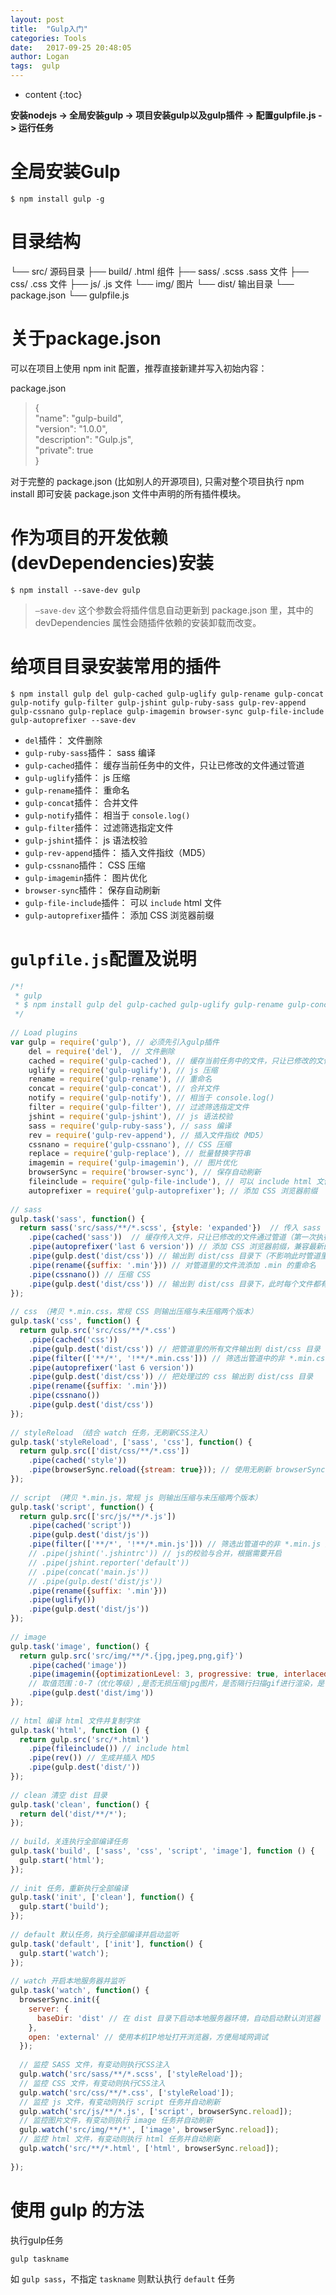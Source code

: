 ```yaml
---
layout: post
title:  "Gulp入门"
categories: Tools
date:   2017-09-25 20:48:05
author: Logan
tags:  gulp
---
```


* content
{:toc}

**安装nodejs -> 全局安装gulp -> 项目安装gulp以及gulp插件 -> 配置gulpfile.js -> 运行任务**

# 全局安装Gulp

`$ npm install gulp -g`

# 目录结构

└── src/            源码目录
	├── build/   .html 组件
	├── sass/     .scss .sass 文件
	├── css/       .css 文件
	├── js/         .js 文件
	└── img/     图片
└── dist/        输出目录
└── package.json
└── gulpfile.js

# 关于package.json

可以在项目上使用 npm init 配置，推荐直接新建并写入初始内容：

package.json
>{<br>
>  "name": "gulp-build",<br>
>  "version": "1.0.0",<br>
>  "description": "Gulp.js",<br>
>  "private": true<br>
>}

对于完整的 package.json (比如别人的开源项目), 只需对整个项目执行 npm install 即可安装 package.json 文件中声明的所有插件模块。





# 作为项目的开发依赖(devDependencies)安装

`$ npm install --save-dev gulp`

> `—save-dev` 这个参数会将插件信息自动更新到 package.json 里，其中的 devDependencies 属性会随插件依赖的安装卸载而改变。

# 给项目目录安装常用的插件

`$ npm install gulp del gulp-cached gulp-uglify gulp-rename gulp-concat gulp-notify gulp-filter gulp-jshint gulp-ruby-sass gulp-rev-append gulp-cssnano gulp-replace gulp-imagemin browser-sync gulp-file-include gulp-autoprefixer --save-dev
`

- `del`插件： 文件删除
- `gulp-ruby-sass`插件： sass 编译
- `gulp-cached`插件： 缓存当前任务中的文件，只让已修改的文件通过管道
- `gulp-uglify`插件： js 压缩
- `gulp-rename`插件： 重命名
- `gulp-concat`插件： 合并文件
- `gulp-notify`插件： 相当于 `console.log()`
- `gulp-filter`插件： 过滤筛选指定文件
- `gulp-jshint`插件： js 语法校验
- `gulp-rev-append`插件： 插入文件指纹（MD5）
- `gulp-cssnano`插件： CSS 压缩
- `gulp-imagemin`插件： 图片优化
- `browser-sync`插件： 保存自动刷新
- `gulp-file-include`插件： 可以 `include` html 文件
- `gulp-autoprefixer`插件： 添加 CSS 浏览器前缀

#  `gulpfile.js`配置及说明

```js
/*!
 * gulp
 * $ npm install gulp del gulp-cached gulp-uglify gulp-rename gulp-concat gulp-notify gulp-filter gulp-jshint gulp-ruby-sass gulp-rev-append gulp-cssnano gulp-replace gulp-imagemin browser-sync gulp-file-include gulp-autoprefixer --save-dev
 */
 
// Load plugins
var gulp = require('gulp'), // 必须先引入gulp插件
    del = require('del'),  // 文件删除
    cached = require('gulp-cached'), // 缓存当前任务中的文件，只让已修改的文件通过管道
    uglify = require('gulp-uglify'), // js 压缩
    rename = require('gulp-rename'), // 重命名
    concat = require('gulp-concat'), // 合并文件
    notify = require('gulp-notify'), // 相当于 console.log()
    filter = require('gulp-filter'), // 过滤筛选指定文件
    jshint = require('gulp-jshint'), // js 语法校验
    sass = require('gulp-ruby-sass'), // sass 编译
    rev = require('gulp-rev-append'), // 插入文件指纹（MD5）
    cssnano = require('gulp-cssnano'), // CSS 压缩
    replace = require('gulp-replace'), // 批量替换字符串
    imagemin = require('gulp-imagemin'), // 图片优化
    browserSync = require('browser-sync'), // 保存自动刷新
    fileinclude = require('gulp-file-include'), // 可以 include html 文件
    autoprefixer = require('gulp-autoprefixer'); // 添加 CSS 浏览器前缀
 
// sass
gulp.task('sass', function() {
  return sass('src/sass/**/*.scss', {style: 'expanded'})  // 传入 sass 目录及子目录下的所有 .scss 文件生成文件流通过管道并设置输出格式
    .pipe(cached('sass'))  // 缓存传入文件，只让已修改的文件通过管道（第一次执行是全部通过，因为还没有记录缓存）
    .pipe(autoprefixer('last 6 version')) // 添加 CSS 浏览器前缀，兼容最新的5个版本
    .pipe(gulp.dest('dist/css')) // 输出到 dist/css 目录下（不影响此时管道里的文件流）
    .pipe(rename({suffix: '.min'})) // 对管道里的文件流添加 .min 的重命名
    .pipe(cssnano()) // 压缩 CSS
    .pipe(gulp.dest('dist/css')) // 输出到 dist/css 目录下，此时每个文件都有压缩（*.min.css）和未压缩(*.css)两个版本
});
 
// css （拷贝 *.min.css，常规 CSS 则输出压缩与未压缩两个版本）
gulp.task('css', function() {
  return gulp.src('src/css/**/*.css')
    .pipe(cached('css'))
    .pipe(gulp.dest('dist/css')) // 把管道里的所有文件输出到 dist/css 目录
    .pipe(filter(['**/*', '!**/*.min.css'])) // 筛选出管道中的非 *.min.css 文件
    .pipe(autoprefixer('last 6 version'))
    .pipe(gulp.dest('dist/css')) // 把处理过的 css 输出到 dist/css 目录
    .pipe(rename({suffix: '.min'}))
    .pipe(cssnano())
    .pipe(gulp.dest('dist/css'))
});
 
// styleReload （结合 watch 任务，无刷新CSS注入）
gulp.task('styleReload', ['sass', 'css'], function() {
  return gulp.src(['dist/css/**/*.css'])
    .pipe(cached('style'))
    .pipe(browserSync.reload({stream: true})); // 使用无刷新 browserSync 注入 CSS
});
 
// script （拷贝 *.min.js，常规 js 则输出压缩与未压缩两个版本）
gulp.task('script', function() {
  return gulp.src(['src/js/**/*.js'])
    .pipe(cached('script'))
    .pipe(gulp.dest('dist/js'))
    .pipe(filter(['**/*', '!**/*.min.js'])) // 筛选出管道中的非 *.min.js 文件
    // .pipe(jshint('.jshintrc')) // js的校验与合并，根据需要开启
    // .pipe(jshint.reporter('default'))
    // .pipe(concat('main.js'))
    // .pipe(gulp.dest('dist/js'))
    .pipe(rename({suffix: '.min'}))
    .pipe(uglify())
    .pipe(gulp.dest('dist/js'))
});
 
// image
gulp.task('image', function() {
  return gulp.src('src/img/**/*.{jpg,jpeg,png,gif}')
    .pipe(cached('image'))
    .pipe(imagemin({optimizationLevel: 3, progressive: true, interlaced: true, multipass: true}))
    // 取值范围：0-7（优化等级）,是否无损压缩jpg图片，是否隔行扫描gif进行渲染，是否多次优化svg直到完全优化
    .pipe(gulp.dest('dist/img'))
});
 
// html 编译 html 文件并复制字体
gulp.task('html', function () {
  return gulp.src('src/*.html')
    .pipe(fileinclude()) // include html
    .pipe(rev()) // 生成并插入 MD5
    .pipe(gulp.dest('dist/'))
});
 
// clean 清空 dist 目录
gulp.task('clean', function() {
  return del('dist/**/*');
});
 
// build，关连执行全部编译任务
gulp.task('build', ['sass', 'css', 'script', 'image'], function () {
  gulp.start('html');
});
 
// init 任务，重新执行全部编译
gulp.task('init', ['clean'], function() {
  gulp.start('build');
});
 
// default 默认任务，执行全部编译并启动监听
gulp.task('default', ['init'], function() {
  gulp.start('watch');
});
 
// watch 开启本地服务器并监听
gulp.task('watch', function() {
  browserSync.init({
    server: {
      baseDir: 'dist' // 在 dist 目录下启动本地服务器环境，自动启动默认浏览器
    },
    open: 'external' // 使用本机IP地址打开浏览器，方便局域网调试
  });
 
  // 监控 SASS 文件，有变动则执行CSS注入
  gulp.watch('src/sass/**/*.scss', ['styleReload']);
  // 监控 CSS 文件，有变动则执行CSS注入
  gulp.watch('src/css/**/*.css', ['styleReload']);
  // 监控 js 文件，有变动则执行 script 任务并自动刷新
  gulp.watch('src/js/**/*.js', ['script', browserSync.reload]);
  // 监控图片文件，有变动则执行 image 任务并自动刷新
  gulp.watch('src/img/**/*', ['image', browserSync.reload]);
  // 监控 html 文件，有变动则执行 html 任务并自动刷新
  gulp.watch('src/**/*.html', ['html', browserSync.reload]);
 
});
```

# 使用 gulp 的方法

执行gulp任务

`gulp taskname` 

如 `gulp sass`，不指定 `taskname` 则默认执行 `default` 任务